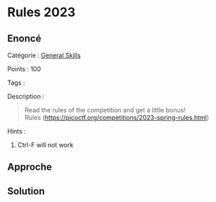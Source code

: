 # Rules 2023

## Enoncé
Catégorie : [General Skills](../)

Points : 100

Tags : 

Description :
> Read the rules of the competition and get a little bonus!  
> Rules (https://picoctf.org/competitions/2023-spring-rules.html)

Hints :
1. Ctrl-F will not work


## Approche

## Solution
